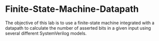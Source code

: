 # Finite-State-Machine-Datapath
The objective of this lab is to use a finite-state machine integrated with a datapath to calculate the number of asserted bits in a given input using several different SystemVerilog models.
